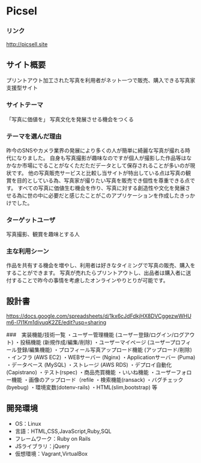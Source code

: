 # Picsel
### リンク
http://picsell.site

## サイト概要
プリントアウト加工された写真を利用者がネット一つで販売、購入できる写真家支援型サイト
### サイトテーマ
「写真に価値を」
写真文化を発展させる機会をつくる

### テーマを選んだ理由
昨今のSNSやカメラ業界の発展により多くの人が簡単に綺麗な写真が撮れる時代になりました。
自身も写真撮影が趣味なのですが個人が撮影した作品等はなかなか市場にでることがなくただただデータとして保存されることが多いのが現状です。
他の写真販売サービスと比較し当サイトが特出している点は写真の観賞を目的としている為、写真家が撮りたい写真を販売でき個性を尊重できる点です。
すべての写真に価値生む機会を作り、写真に対する創造性や文化を発展させる為に世の中に必要だと感じたことがこのアプリケーションを作成したきっかけでした。


### ターゲットユーザ
写真撮影、観賞を趣味とする人

### 主な利用シーン
作品を共有する機会を増やし、利用者は好きなタイミングで写真の販売、購入をすることができます。
写真が売れたらプリントアウトし、出品者は購入者に送付することで昨今の事情を考慮したオンラインやりとりが可能です。

## 設計書
https://docs.google.com/spreadsheets/d/1kx6cJdFdkjHX8DVCggezwWHUm6-l7I1Km1divuqK2ZE/edit?usp=sharing

###　実装機能/技術一覧
・ユーザー管理機能 (ユーザー登録/ログイン/ログアウト)
・投稿機能 (新規作成/編集/削除)
・ユーザーマイページ (ユーザープロフィール登録/編集機能)
・プロフィール写真アップロード機能 (アップロード/削除)
・インフラ (AWS EC2)
・WEBサーバー (Nginx)
・Applicationサーバー (Puma)
・データベース (MySQL)
・ストレージ (AWS RDS)
・デプロイ自動化 (Capistrano)
・テスト(rspec)
・商品売買機能
・いいね機能
・ユーザーフォロー機能
・画像のアップロード（refile
・検索機能(ransack)
・バグチェック(byebug) 
・環境変数(dotenv-rails) 
・HTML(slim,bootstrap)
等

## 開発環境
- OS：Linux
- 言語：HTML,CSS,JavaScript,Ruby,SQL
- フレームワーク：Ruby on Rails
- JSライブラリ：jQuery
- 仮想環境：Vagrant,VirtualBox